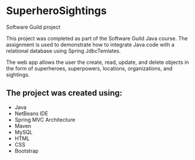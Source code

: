 # SuperheroSightings
Software Guild project

This project was completed as part of the Software Guild Java course.  The assignment is used to demonstrate how to integrate
Java code with a relational database using Spring JdbcTemlates. 

The web app allows the user the create, read, update, and delete objects in the form of superheroes, superpowers, locations, 
organizations, and sightings. 

## The project was created using:

* Java
* NetBeans IDE
* Spring MVC Architecture
* Maven
* MySQL
* HTML
* CSS
* Bootstrap

